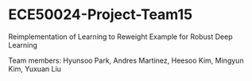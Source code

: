 # ECE50024-Project-Team15

Reimplementation of Learning to Reweight Example for Robust Deep Learning

Team members: Hyunsoo Park, Andres Martinez, Heesoo Kim, Mingyun Kim, Yuxuan Liu
